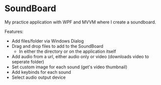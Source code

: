 # SoundBoard
My practice application with WPF and MVVM where I create a soundboard.

Features:
- Add files/folder via Windows Dialog
- Drag and drop files to add to the SoundBoard
  - In either the directory or on the application itself
- Add audio from a url, either audio only or video (downloads video to seperate folder)
- Set custom image for each sound (get's video thumbnail)
- Add keybinds for each sound
- Select audio output device
